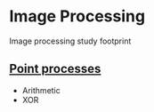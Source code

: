 # Image Processing
Image processing study footprint

## [Point processes](/Docs/Point%20processes.md)
- Arithmetic
- XOR